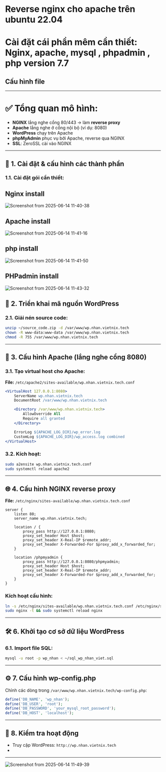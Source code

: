 # Reverse nginx cho apache trên ubuntu 22.04 
# Cài đặt cái phần mêm cần thiết: Nginx, apache, mysql , phpadmin , php version 7.7


## Cấu hình file 




---

# ✅ Tổng quan mô hình:

* **NGINX** lắng nghe cổng 80/443 → làm **reverse proxy**
* **Apache** lắng nghe ở cổng nội bộ (ví dụ: 8080)
* **WordPress** chạy trên Apache
* **phpMyAdmin** phục vụ bởi Apache, reverse qua NGINX
* **SSL**: ZeroSSL cài vào NGINX

---

## 🔁 1. Cài đặt & cấu hình các thành phần

### 1.1. Cài đặt gói cần thiết:

## Nginx install
![Screenshot from 2025-06-14 11-40-38](https://github.com/user-attachments/assets/cb19227a-253c-41d2-b46e-8b1ca5f7b1c7)

## Apache install
![Screenshot from 2025-06-14 11-41-16](https://github.com/user-attachments/assets/40b310b0-ce14-4c95-9e2a-633aaad52fd4)

## php install
![Screenshot from 2025-06-14 11-41-50](https://github.com/user-attachments/assets/c9d96f86-3b17-43e1-9a5e-3d59076d5bd3)

## PHPadmin install 

![Screenshot from 2025-06-14 11-43-32](https://github.com/user-attachments/assets/42e3aab1-5a9b-4cc7-8a57-0ce5d9053a43)

## 📁 2. Triển khai mã nguồn WordPress

### 2.1. Giải nén source code:

```bash
unzip ~/source_code.zip -d /var/www/wp.nhan.vietnix.tech
chown -R www-data:www-data /var/www/wp.nhan.vietnix.tech
chmod -R 755 /var/www/wp.nhan.vietnix.tech
```

---

## 🧠 3. Cấu hình Apache (lắng nghe cổng 8080)

### 3.1. Tạo virtual host cho Apache:

**File:** `/etc/apache2/sites-available/wp.nhan.vietnix.tech.conf`

```apache
<VirtualHost 127.0.0.1:8080>
    ServerName wp.nhan.vietnix.tech
    DocumentRoot /var/www/wp.nhan.vietnix.tech

    <Directory /var/www/wp.nhan.vietnix.tech>
        AllowOverride All
        Require all granted
    </Directory>

    ErrorLog ${APACHE_LOG_DIR}/wp_error.log
    CustomLog ${APACHE_LOG_DIR}/wp_access.log combined
</VirtualHost>
```

### 3.2. Kích hoạt:

```bash
sudo a2ensite wp.nhan.vietnix.tech.conf
sudo systemctl reload apache2
```

---

## 🌐 4. Cấu hình NGINX reverse proxy

**File:** `/etc/nginx/sites-available/wp.nhan.vietnix.tech.conf`

```nginx
server {
    listen 80;
    server_name wp.nhan.vietnix.tech;

    location / {
        proxy_pass http://127.0.0.1:8080;
        proxy_set_header Host $host;
        proxy_set_header X-Real-IP $remote_addr;
        proxy_set_header X-Forwarded-For $proxy_add_x_forwarded_for;
    }

    location /phpmyadmin {
        proxy_pass http://127.0.0.1:8080/phpmyadmin;
        proxy_set_header Host $host;
        proxy_set_header X-Real-IP $remote_addr;
        proxy_set_header X-Forwarded-For $proxy_add_x_forwarded_for;
    }
}
```

### Kích hoạt cấu hình:

```bash
ln -s /etc/nginx/sites-available/wp.nhan.vietnix.tech.conf /etc/nginx/sites-enabled/
sudo nginx -t && sudo systemctl reload nginx
```

---


## 🛠️ 6. Khởi tạo cơ sở dữ liệu WordPress

### 6.1. Import file SQL:

```bash
mysql -u root -p wp_nhan < ~/sql_wp_nhan_viet.sql
```

---

## ⚙️ 7. Cấu hình wp-config.php

Chỉnh các dòng trong `/var/www/wp.nhan.vietnix.tech/wp-config.php`:

```php
define('DB_NAME', 'wp_nhan');
define('DB_USER', 'root');
define('DB_PASSWORD', 'your_mysql_root_password');
define('DB_HOST', 'localhost');
```

---

## 🧪 8. Kiểm tra hoạt động

* Truy cập WordPress: `http://wp.nhan.vietnix.tech`
*
---

![Screenshot from 2025-06-14 11-49-39](https://github.com/user-attachments/assets/878f556c-b01b-44cd-977e-91c3657a18c7)

